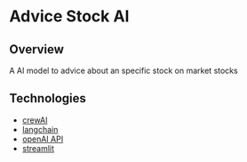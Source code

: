 # Advice Stock AI

## Overview
A AI model to advice about an specific stock on market stocks

## Technologies
- [crewAI](https://www.crewai.com)
- [langchain](https://www.langchain.com)
- [openAI API](https://platform.openai.com/docs/overview)
- [streamlit](https://streamlit.io)